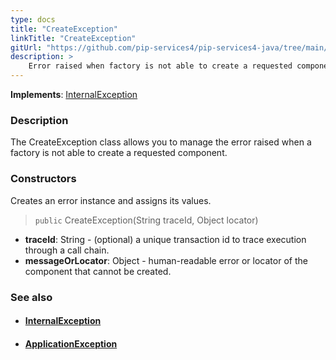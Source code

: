 ```yaml
---
type: docs
title: "CreateException"
linkTitle: "CreateException"
gitUrl: "https://github.com/pip-services4/pip-services4-java/tree/main/pip-services4-components-java"
description: >
    Error raised when factory is not able to create a requested component.
---
```


**Implements**: [InternalException](../../../commons/errors/internal_exception)

### Description

The CreateException class allows you to manage the error raised when a factory is not able to create a requested component.


### Constructors
Creates an error instance and assigns its values.

> `public` CreateException(String traceId, Object locator)

- **traceId**: String - (optional) a unique transaction id to trace execution through a call chain.
- **messageOrLocator**: Object - human-readable error or locator of the component that cannot be created.


### See also
- #### [InternalException](../../../commons/errors/internal_exception)
- #### [ApplicationException](../../../commons/errors/application_exception)
